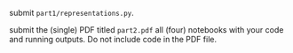 submit `part1/representations.py`.

submit the (single) PDF titled `part2.pdf` 
all (four) notebooks with your code and running outputs. 
Do not include code in the PDF file. 